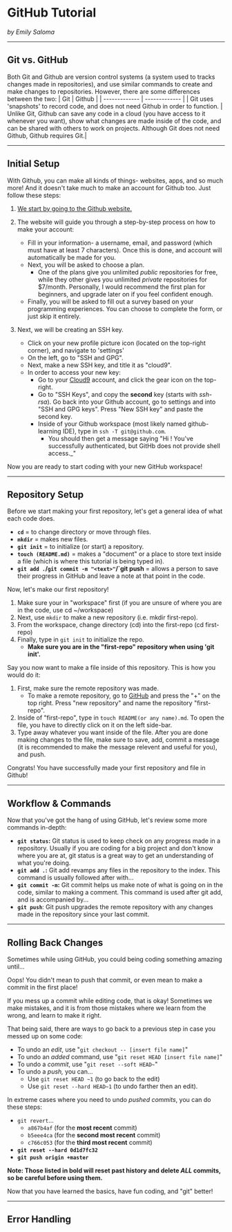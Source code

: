 # GitHub Tutorial

_by Emily Saloma_

---
## Git vs. GitHub
Both Git and Github are version control systems (a system used to tracks changes made in repositories), and use similar commands to create and make changes to repositories. However, there are some differences between the two:
| Git  | Github |
| ------------- | ------------- |
|  Git uses 'snapshots' to record code, and does not need Github in order to function. | Unlike Git, Github can save any code in a cloud (you have access to it whenever you want), show what changes are made inside of the code, and can be shared with others to work on projects. Although Git does not need Github, Github requires Git.|

---
## Initial Setup

With Github, you can make all kinds of things- websites, apps, and so much more! And it doesn't take much to make an account for Github too. Just follow these steps:

1. [We start by going to the Github website.](www.github.com)
2. The website will guide you through a step-by-step process on how to make your account:
    * Fill in your information- a username, email, and password (which must have at least 7 characters). Once this is done, and account will automatically be made for you.
    * Next, you will be asked to choose a plan.
        * One of the plans give you unlimited _public_ repositories for free, while they other gives you unlimited _private_ repositories for $7/month. Personally, I would recommend the first plan for beginners, and upgrade later on if you feel confident enough.
    * Finally, you will be asked to fill out a survey based on your programming experiences. You can choose to complete the form, or just skip it entirely.
    
3. Next, we will be creating an SSH key.
    * Click on your new profile picture icon (located on the top-right corner), and navigate to 'settings'
    * On the left, go to "SSH and GPG".
    * Next, make a new SSH key, and title it as "cloud9".
    * In order to access your new key:
        * Go to your [Cloud9](c9.io) account, and click the gear icon on the top-right.
        * Go to "SSH Keys", and copy the **second** key (starts with _ssh-rsa_). Go back into your Github account, go to settings and into "SSH and GPG keys". Press "New SSH key" and paste the second key.
        * Inside of your Github workspace (most likely named github-learning IDE), type in `ssh -T git@github.com`.
            * You should then get a message saying "Hi <your username>! You've successfully authenticated, but GitHb does not provide shell access._"

Now you are ready to start coding with your new GitHub workspace!

---
## Repository Setup

Before we start making your first repository, let's get a general idea of what each code does.

* **`cd`** = to change directory or move through files.
* **`mkdir`** = makes new files.
* **`git init`** = to initialize (or start) a repository.
* **`touch (README.md)`** = makes a "document" or a place to store text inside a file (which is where this tutorial is being typed in).
* **`git add .`/`git commit -m "<text>"`/`git push** = allows a person to save their progress in GitHub and leave a note at that point in the code.

Now, let's make our first repository!

1. Make sure your in "workspace" first (if you are unsure of where you are in the code, use cd ~/workspace)
2. Next, use `mkdir` to make a new repository (i.e. mkdir first-repo).
3. From the workspace, change directory (cd) into the first-repo (cd first-repo)
4. Finally, type in `git init` to initialize the repo.
    * **Make sure you are in the "first-repo" repository when using 'git init'.**


Say you now want to make a file inside of this repository. This is how you would do it:

1. First, make sure the remote repository was made.
    * To make a remote repository, go to [GitHub](github.com) and press the "+" on the top right. Press "new repository" and name the repository "first-repo".
2. Inside of "first-repo", type in `touch README(or any name).md`. To open the file, you have to directly click on it on the left side-bar.
3. Type away whatever you want inside of the file. After you are done making changes to the file, make sure to save, add, commit a message (it is recommended to make the message relevent and useful for you), and push. 


Congrats! You have successfully made your first repository and file in Github!

---
## Workflow & Commands

Now that you've got the hang of using GitHub, let's review some more commands in-depth:

* **`git status`:** Git status is used to keep check on any progress made in a repository. Usually if you are coding for a big project and don't know where you are at, git status is a great way to get an understanding of what you're doing.
* **`git add .`:** Git add revamps any files in the repository to the index. This command is usually followed after with...
* **`git commit -m`:** Git commit helps us make note of what is going on in the code, similar to making a comment. This command is used after git add, and is accompanied by...
* **`git push`**: Git push upgrades the remote repository with any changes made in the repository since your last commit.

---
## Rolling Back Changes

Sometimes while using GitHub, you could being coding something amazing until...

Oops! You didn't mean to push that commit, or even mean to make a commit in the first place!

If you mess up a commit while editing code, that is okay! Sometimes we make mistakes, and it is from those mistakes where we learn from the wrong, and learn to make it right.

That being said, there are ways to go back to a previous step in case you messed up on some code:

* To undo an _edit_, use "`git checkout -- [insert file name]`"
* To undo an _added_ command, use "`git reset HEAD [insert file name]`"
* To undo a _commit_, use "`git reset --soft HEAD~`"
* To undo a _push,_ you can...
    * Use `git reset HEAD ~1` (to go back to the edit)
    * Use `git reset --hard HEAD~1` (to undo farther then an edit).

In extreme cases where you need to undo _pushed commits_, you can do these steps:
* `git revert`...
    * `a867b4af` (for the **most recent** commit)
    * `b5eee4ca` (for the **second most recent** commit)
    * `c766c053` (for the **third most recent** commit)
* **`git reset --hard 0d1d7fc32`**
* **`git push origin +master`**


**Note: Those listed in bold will reset past history and delete _ALL_ commits, so be careful before using them.**

Now that you have learned the basics, have fun coding, and "git" better!

---

## Error Handling



